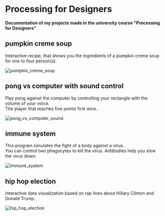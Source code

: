 # Processing for Designers
**Documentation of my projects made in the university course "Processing for Designers"**

## pumpkin creme soup
Interactive recipe, that shows you the ingredients of a pumpkin creme soup for one to four person(s).

![pumpkin_creme_soup](https://user-images.githubusercontent.com/46715698/51339795-a73cc780-1a8d-11e9-911e-2bff27819eee.jpg)

## pong vs computer with sound control
Play pong against the computer by controlling your rectangle with the volume of your voice. <br>
The player that reaches five points first wins.

![pong_vs_computer_sound](https://user-images.githubusercontent.com/46715698/51339810-b02d9900-1a8d-11e9-93c8-ecb6725c4f24.jpg)

## immune system
This program simulates the fight of a body against a virus. <br>
You can control two phagocytes to kill the virus. 
Antibodies help you slow the virus down.

![immune_system](https://user-images.githubusercontent.com/46715698/51339815-b3288980-1a8d-11e9-9897-11b0026e0bf8.jpg)

## hip hop election
Interactive data visualization based on rap lines about Hillary Clinton and Donald Trump. 

![hip_hop_election](https://user-images.githubusercontent.com/46715698/51339819-b58ae380-1a8d-11e9-825e-6b68136f3fb8.jpg)

